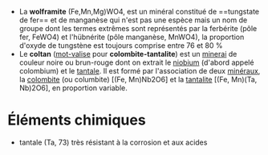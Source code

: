 - La **wolframite** (Fe,Mn,Mg)WO4, est un minéral constitué de ==tungstate de fer== et de manganèse qui n'est pas une espèce mais un nom de groupe dont les termes extrêmes sont représentés par la ferbérite (pôle fer, FeWO4) et l'hübnérite (pôle manganèse, MnWO4), la proportion d'oxyde de tungstène est toujours comprise entre 76 et 80 %
- Le **coltan** ([mot-valise](https://fr.m.wikipedia.org/wiki/Mot-valise "Mot-valise") pour **colombite-tantalite**) est un [minerai](https://fr.m.wikipedia.org/wiki/Minerai "Minerai") de couleur noire ou brun-rouge dont on extrait le [niobium](https://fr.m.wikipedia.org/wiki/Niobium "Niobium") (d'abord appelé colombium) et le [tantale](https://fr.m.wikipedia.org/wiki/Tantale_\(chimie\) "Tantale (chimie)"). Il est formé par l'association de deux [minéraux](https://fr.m.wikipedia.org/wiki/Min%C3%A9ral "Minéral"), la [colombite](https://fr.m.wikipedia.org/wiki/Columbite "Columbite") (ou columbite) [(Fe, Mn)Nb2O6] et la [tantalite](https://fr.m.wikipedia.org/wiki/Tantalite "Tantalite") [(Fe, Mn)(Ta, Nb)2O6], en proportion variable.

# Éléments chimiques 
- tantale (Ta, 73) très résistant à la corrosion et aux acides 
